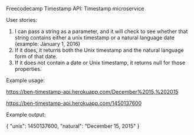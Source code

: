 Freecodecamp Timestamp API: Timestamp microservice

User stories:
1) I can pass a string as a parameter, and it will check to see whether that string contains either a unix timestamp or a natural language date (example: January 1, 2016)
2) If it does, it returns both the Unix timestamp and the natural language form of that date.
3) If it does not contain a date or Unix timestamp, it returns null for those properties.

Example usage:

https://ben-timestamp-api.herokuapp.com/December%2015,%202015

https://ben-timestamp-api.herokuapp.com/1450137600

Example output:

{ "unix": 1450137600, "natural": "December 15, 2015" }